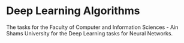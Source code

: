 # Deep Learning Algorithms
The tasks for the Faculty of Computer and Information Sciences - Ain Shams University for the Deep Learning tasks for Neural Networks. 
